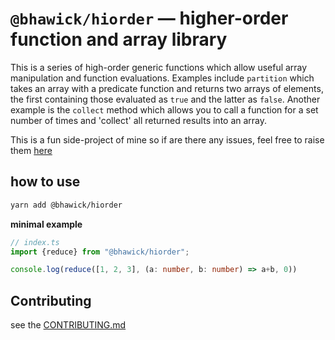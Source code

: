 # `@bhawick/hiorder` — higher-order function and array library

This is a series of high-order generic functions which allow useful array manipulation and function evaluations. Examples include `partition` which takes an array with a predicate function and returns two arrays of elements, the first containing those evaluated as `true` and the latter as `false`. Another example is the `collect` method which allows you to call a function for a set number of times and 'collect' all returned results into an array. 

This is a fun side-project of mine so if are there any issues, feel free to raise them [here](https://github.com/BhawickJain/hiorder/issues)

## how to use

```bash
yarn add @bhawick/hiorder
```

__minimal example__
```ts
// index.ts
import {reduce} from "@bhawick/hiorder";

console.log(reduce([1, 2, 3], (a: number, b: number) => a+b, 0))
```

## Contributing

see the [CONTRIBUTING.md](CONTRIBUTING.md)
